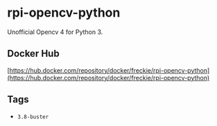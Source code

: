 # rpi-opencv-python
Unofficial Opencv 4 for Python 3.

## Docker Hub
[https://hub.docker.com/repository/docker/freckie/rpi-opencv-python](https://hub.docker.com/repository/docker/freckie/rpi-opencv-python)

## Tags
- `3.8-buster`